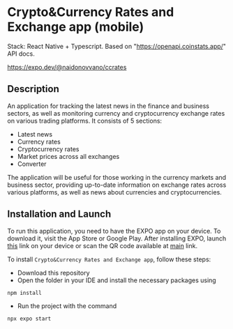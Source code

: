 # Crypto&Currency Rates and Exchange app (mobile)

Stack: React Native + Typescript. Based on "https://openapi.coinstats.app/" API docs.

https://expo.dev/@naidonovvano/ccrates

## Description

An application for tracking the latest news in the finance and business sectors, as well as monitoring currency and cryptocurrency exchange rates on various trading platforms. It consists of 5 sections: 

* Latest news 
* Currency rates 
* Cryptocurrency rates
* Market prices across all exchanges
* Converter 

The application will be useful for those working in the currency markets and business sector, providing up-to-date information on exchange rates across various platforms, as well as news about currencies and cryptocurrencies.

## Installation and Launch

To run this application, you need to have the EXPO app on your device. To download it, visit the App Store or Google Play. After installing EXPO, launch [this](exp://exp.host/@naidonovvano/ccrates?release-channel=default) link on your device or scan the QR code available at [main](https://expo.dev/@naidonovvano/ccrates) link.

To install `Crypto&Currency Rates and Exchange app`, follow these steps:

* Download this repository
* Open the folder in your IDE and install the necessary packages using 
```
npm install
```
* Run the project with the command
```
npx expo start
```

